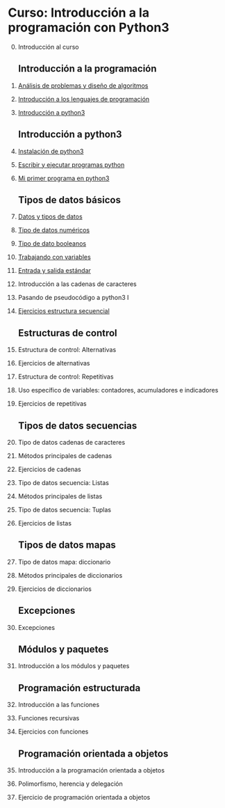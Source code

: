 # Curso: Introducción a la programación con Python3

0. Introducción al curso

    ## Introducción a la programación

1. [Análisis de problemas y diseño de algoritmos](curso/u1)
2. [Introducción a los lenguajes de programación](curso/u2)
3. [Introducción a python3](curso/u3)

    ## Introducción a python3

4. [Instalación de python3](curso/u4)
5. [Escribir y ejecutar programas python](curso/u5)
6. [Mi primer programa en python3](curso/u6)

    ## Tipos de datos básicos

7. [Datos y tipos de datos](curso/u7)
8. [Tipo de datos numéricos](curso/u8)
9. [Tipo de dato booleanos](curso/u9)
10. [Trabajando con variables](curso/u10)
11. [Entrada y salida estándar](curso/u11)
12. Introducción a las cadenas de caracteres
13. Pasando de pseudocódigo a python3 I
14. [Ejercicios estructura secuencial](curso/u13)

    ## Estructuras de control

15. Estructura de control: Alternativas
16. Ejercicios de alternativas
17. Estructura de control: Repetitivas
18. Uso específico de variables: contadores, acumuladores e indicadores
19. Ejercicios de repetitivas

    ## Tipos de datos secuencias

18. Tipo de datos cadenas de caracteres
19. Métodos principales de cadenas
20. Ejercicios de cadenas
21. Tipo de datos secuencia: Listas
22. Métodos principales de listas
23. Tipo de datos secuencia: Tuplas
24. Ejercicios de listas

    ## Tipos de datos mapas

25. Tipo de datos mapa: diccionario
26. Métodos principales de diccionarios
27. Ejercicios de diccionarios

    ## Excepciones

28. Excepciones

    ## Módulos y paquetes

29. Introducción a los módulos y paquetes

    ## Programación estructurada

30. Introducción a las funciones
31. Funciones recursivas
32. Ejercicios con funciones

    ## Programación orientada a objetos

33. Introducción a la programación orientada a objetos
34. Polimorfismo, herencia y delegación
35. Ejercicio de programación orientada a objetos